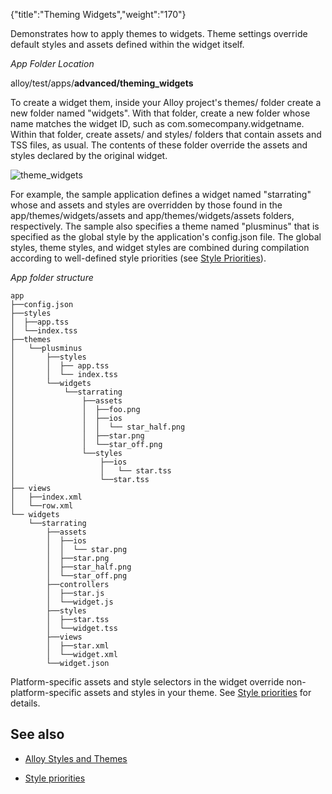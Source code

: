 {"title":"Theming Widgets","weight":"170"}

Demonstrates how to apply themes to widgets. Theme settings override default styles and assets defined within the widget itself.

*App Folder Location*

alloy/test/apps/**advanced/theming\_widgets**

To create a widget them, inside your Alloy project's themes/ folder create a new folder named "widgets". With that folder, create a new folder whose name matches the widget ID, such as com.somecompany.widgetname. Within that folder, create assets/ and styles/ folders that contain assets and TSS files, as usual. The contents of these folder override the assets and styles declared by the original widget.

![theme_widgets](/Images/appc/download/attachments/41845679/theme_widgets.png)

For example, the sample application defines a widget named "starrating" whose and assets and styles are overridden by those found in the app/themes/widgets/assets and app/themes/widgets/assets folders, respectively. The sample also specifies a theme named "plusminus" that is specified as the global style by the application's config.json file. The global styles, theme styles, and widget styles are combined during compilation according to well-defined style priorities (see [Style Priorities](/docs/appc/Alloy_Framework/Alloy_Guide/Alloy_Views/Alloy_Styles_and_Themes/#style-priorities)).

*App folder structure*

```
app
├──config.json
├──styles
│  ├──app.tss
│  └──index.tss
├──themes
│   └──plusminus
│       ├──styles
│       │  ├── app.tss
│       │  └── index.tss
│       └──widgets
│           └──starrating
│               ├──assets
│               │  ├──foo.png
│               │  ├──ios
│               │  │  └── star_half.png
│               │  ├──star.png
│               │  └──star_off.png
│               └──styles
│                   ├──ios
│                   │   └── star.tss
│                   └──star.tss
├── views
│   ├──index.xml
│   └──row.xml
└── widgets
    └──starrating
        ├──assets
        │  ├──ios
        │  │  └── star.png
        │  ├──star.png
        │  ├──star_half.png
        │  └──star_off.png
        ├──controllers
        │  ├──star.js
        │  └──widget.js
        ├──styles
        │  ├──star.tss
        │  └──widget.tss
        ├──views
        │  ├──star.xml
        │  └──widget.xml
        └──widget.json
```

Platform-specific assets and style selectors in the widget override non-platform-specific assets and styles in your theme. See [Style priorities](/docs/appc/Alloy_Framework/Alloy_Guide/Alloy_Views/Alloy_Styles_and_Themes/#style-priorities) for details.

## See also

* [Alloy Styles and Themes](/docs/appc/Alloy_Framework/Alloy_Guide/Alloy_Views/Alloy_Styles_and_Themes/)

* [Style priorities](/docs/appc/Alloy_Framework/Alloy_Guide/Alloy_Views/Alloy_Styles_and_Themes/#style-priorities)
